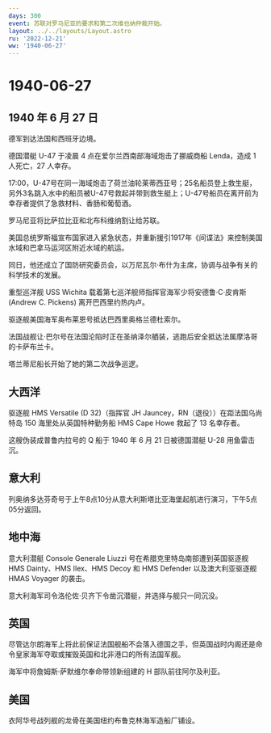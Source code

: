 ```yaml
---
days: 300
event: 苏联对罗马尼亚的要求和第二次维也纳仲裁开始。
layout: ../../layouts/Layout.astro
ru: '2022-12-21'
ww: '1940-06-27'
---
```


# 1940-06-27

## 1940 年 6 月 27 日

德军到达法国和西班牙边境。

德国潜艇 U-47 于凌晨 4 点在爱尔兰西南部海域炮击了挪威商船 Lenda，造成 1
人死亡，27 人幸存。

17:00，U-47号在同一海域炮击了荷兰油轮莱蒂西亚号；25名船员登上救生艇，另外3名跳入水中的船员被U-47号救起并带到救生艇上；U-47号船员在离开前为幸存者提供了急救材料、香肠和葡萄酒。

罗马尼亚将比萨拉比亚和北布科维纳割让给苏联。

美国总统罗斯福宣布国家进入紧急状态，并重新援引1917年《间谍法》来控制美国水域和巴拿马运河区附近水域的航运。

同日，他还成立了国防研究委员会，以万尼瓦尔·布什为主席，协调与战争有关的科学技术的发展。

重型巡洋舰 USS Wichita 载着第七巡洋舰师指挥官海军少将安德鲁·C·皮肯斯
(Andrew C. Pickens) 离开巴西里约热内卢。

驱逐舰美国海军奥布莱恩号抵达巴西里奥格兰德杜索尔。

法国战舰让·巴尔号在法国沦陷时正在圣纳泽尔舾装，逃跑后安全抵达法属摩洛哥的卡萨布兰卡。

塔兰蒂尼船长开始了她的第二次战争巡逻。

## 大西洋

驱逐舰 HMS Versatile (D 32)（指挥官 JH
Jauncey，RN（退役））在距法国乌尚特岛 150 海里处从英国特种勤务船 HMS
Cape Howe 救起了 13 名幸存者。

这艘伪装成普鲁内拉号的 Q 船于 1940 年 6 月 21 日被德国潜艇 U-28
用鱼雷击沉。

## 意大利

列奥纳多达芬奇号于上午8点10分从意大利斯塔比亚海堡起航进行演习，下午5点05分返回。

## 地中海

意大利潜艇 Console Generale Liuzzi 号在希腊克里特岛南部遭到英国驱逐舰
HMS Dainty、HMS Ilex、HMS Decoy 和 HMS Defender 以及澳大利亚驱逐舰 HMAS
Voyager 的袭击。

意大利海军司令洛伦佐·贝齐下令凿沉潜艇，并选择与舰只一同沉没。

## 英国

尽管达尔朗海军上将此前保证法国舰船不会落入德国之手，但英国战时内阁还是命令皇家海军夺取或摧毁英国和北非港口的所有法国军舰。

海军中将詹姆斯·萨默维尔奉命带领新组建的 H 部队前往阿尔及利亚。

## 美国

衣阿华号战列舰的龙骨在美国纽约布鲁克林海军造船厂铺设。